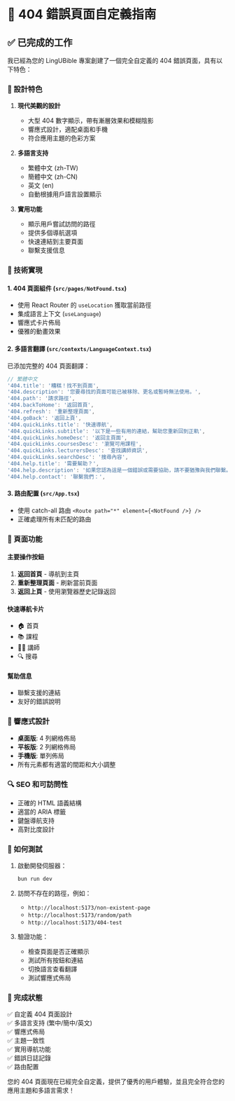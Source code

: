 # 🚫 404 錯誤頁面自定義指南

## ✅ 已完成的工作

我已經為您的 LingUBible 專案創建了一個完全自定義的 404 錯誤頁面，具有以下特色：

### 🎨 設計特色

1. **現代美觀的設計**
   - 大型 404 數字顯示，帶有漸層效果和模糊陰影
   - 響應式設計，適配桌面和手機
   - 符合應用主題的色彩方案

2. **多語言支持**
   - 繁體中文 (zh-TW)
   - 簡體中文 (zh-CN)  
   - 英文 (en)
   - 自動根據用戶語言設置顯示

3. **實用功能**
   - 顯示用戶嘗試訪問的路徑
   - 提供多個導航選項
   - 快速連結到主要頁面
   - 聯繫支援信息

### 🔧 技術實現

#### 1. 404 頁面組件 (`src/pages/NotFound.tsx`)
- 使用 React Router 的 `useLocation` 獲取當前路徑
- 集成語言上下文 (`useLanguage`)
- 響應式卡片佈局
- 優雅的動畫效果

#### 2. 多語言翻譯 (`src/contexts/LanguageContext.tsx`)
已添加完整的 404 頁面翻譯：

```typescript
// 繁體中文
'404.title': '糟糕！找不到頁面',
'404.description': '您要尋找的頁面可能已被移除、更名或暫時無法使用。',
'404.path': '請求路徑',
'404.backToHome': '返回首頁',
'404.refresh': '重新整理頁面',
'404.goBack': '返回上頁',
'404.quickLinks.title': '快速導航',
'404.quickLinks.subtitle': '以下是一些有用的連結，幫助您重新回到正軌',
'404.quickLinks.homeDesc': '返回主頁面',
'404.quickLinks.coursesDesc': '瀏覽可用課程',
'404.quickLinks.lecturersDesc': '查找講師資訊',
'404.quickLinks.searchDesc': '搜尋內容',
'404.help.title': '需要幫助？',
'404.help.description': '如果您認為這是一個錯誤或需要協助，請不要猶豫與我們聯繫。',
'404.help.contact': '聯繫我們：',
```

#### 3. 路由配置 (`src/App.tsx`)
- 使用 catch-all 路由 `<Route path="*" element={<NotFound />} />`
- 正確處理所有未匹配的路由

### 🎯 頁面功能

#### 主要操作按鈕
1. **返回首頁** - 導航到主頁
2. **重新整理頁面** - 刷新當前頁面
3. **返回上頁** - 使用瀏覽器歷史記錄返回

#### 快速導航卡片
- 🏠 首頁
- 📚 課程
- 👨‍🏫 講師  
- 🔍 搜尋

#### 幫助信息
- 聯繫支援的連結
- 友好的錯誤說明

### 📱 響應式設計

- **桌面版**: 4 列網格佈局
- **平板版**: 2 列網格佈局  
- **手機版**: 單列佈局
- 所有元素都有適當的間距和大小調整

### 🔍 SEO 和可訪問性

- 正確的 HTML 語義結構
- 適當的 ARIA 標籤
- 鍵盤導航支持
- 高對比度設計

### 🚀 如何測試

1. 啟動開發伺服器：
   ```bash
   bun run dev
   ```

2. 訪問不存在的路徑，例如：
   - `http://localhost:5173/non-existent-page`
   - `http://localhost:5173/random/path`
   - `http://localhost:5173/404-test`

3. 驗證功能：
   - 檢查頁面是否正確顯示
   - 測試所有按鈕和連結
   - 切換語言查看翻譯
   - 測試響應式佈局

### 🎉 完成狀態

✅ 自定義 404 頁面設計  
✅ 多語言支持 (繁中/簡中/英文)  
✅ 響應式佈局  
✅ 主題一致性  
✅ 實用導航功能  
✅ 錯誤日誌記錄  
✅ 路由配置  

您的 404 頁面現在已經完全自定義，提供了優秀的用戶體驗，並且完全符合您的應用主題和多語言需求！ 